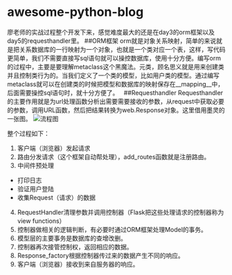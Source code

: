 # awesome-python-blog 
廖老师的实战过程整个开发下来，感觉难度最大的还是在day3的orm框架以及day5的requesthandler里。
##ORM框架
orm就是对象关系映射，简单的来说就是把关系数据库的一行映射为一个对象，也就是一个类对应一个表，这样，写代码更简单，我们不需要直接写sql语句就可以操控数据库，使用十分方便。编写orm的过程中，主要是要理解metaclass这个黑魔法。元类，顾名思义就是用来创建类并且控制类行为的。当我们定义了一个类的模型，比如用户类的模型。通过编写metaclass就可以在创建类的时候把模型和数据库的映射保存在__mapping__中，后面需要操控sql语句时，就十分方便了。  
##Requesthandler
Requesthandler的主要作用就是为url处理函数分析出需要需要接收的参数，从request中获取必要的参数，调用URL函数，然后把结果转换为web.Response对象。这里借用墨灵的一张图。
![流程图](https://github.com/moling3650/mblog/blob/master/www/app/static/img/Process.png)

整个过程如下：  

1. 客户端（浏览器）发起请求
2. 路由分发请求（这个框架自动帮处理），add_routes函数就是注册路由。
3. 中间件预处理
  - 打印日志
  - 验证用户登陆
  - 收集Request（请求）的数据
4. RequestHandler清理参数并调用控制器（Flask把这些处理请求的控制器称为view functions）
5. 控制器做相关的逻辑判断，有必要时通过ORM框架处理Model的事务。
6. 模型层的主要事务是数据库的查增改删。
7. 控制器再次接管控制权，返回相应的数据。
8. Response_factory根据控制器传过来的数据产生不同的响应。
9. 客户端（浏览器）接收到来自服务器的响应。

